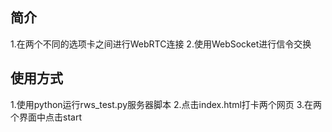## 简介
1.在两个不同的选项卡之间进行WebRTC连接
2.使用WebSocket进行信令交换

## 使用方式
1.使用python运行rws_test.py服务器脚本
2.点击index.html打卡两个网页
3.在两个界面中点击start
